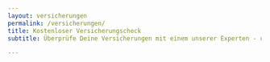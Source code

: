 ```yaml
---
layout: versicherungen
permalink: /versicherungen/
title: Kostenloser Versicherungscheck
subtitle: Überprüfe Deine Versicherungen mit einem unserer Experten - unabhängig und auf Dich zugeschnitten.

---
```


